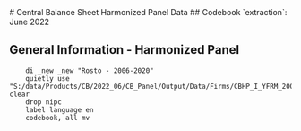 <meta charset="utf-8"/>
# Central Balance Sheet Harmonized Panel Data
## Codebook
`extraction`: June 2022

## **General Information - Harmonized Panel**

```
    di _new _new "Rosto - 2006-2020"
    quietly use "S:/data/Products/CB/2022_06/CB_Panel/Output/Data/Firms/CBHP_I_YFRM_20062020_JUN22_ROSTO_V01.dta", clear
    drop nipc
    label language en
    codebook, all mv
```
